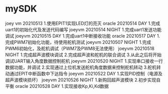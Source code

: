 # mySDK
joey vm 20210513
    1.使用EPIT1实现LED灯的亮灭
oracle 20210514 DAY
    1.完成uart1的初始化代及发送代码编写
joeyvm 20210514 NIGHT
    1.完成uart1发送功能调试
joeyvm 20210515 DAY
    1.完成uart1中断接收功能
oracle 20210517 DAY
	1.完成PWM7初始化功能，待使用舵机测试
joeyvm 20210507 NIGHT
	1.完成PWM6初始化，及舵机调试（PWM7及PWM8无法使用）
joeyvm 20210518 NIGHT
	1.完成超声波模块调试
	2.完成超声波和舵机的联合调试
	3.从此之后将开始调试UART输入角度数据控制舵机
joeyvm 20210520 NIGHT
	1.实现串口接收一行数据功能，并调试
	2.实现通过上位机发送舵机角度数据来控制舵机转动
	3.舵机转动通过EPIT中断函数中下达指令
joeyvm 20210522 DAY
	1.实现PID控制（电源及超声波模块损坏）
joeyvm 20210526 NIGHT
	1.新购回超声波模块
	2.初步实现自平衡
oracle 20210528 DAY
	1.实现接收Kp,Ki,Kd数据

